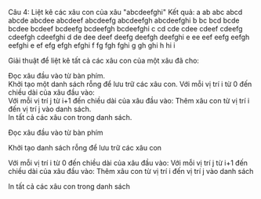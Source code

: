 Câu 4: Liệt kê các xâu con của xâu "abcdeefghi"
Kết quả:
a
ab
abc
abcd
abcde
abcdee
abcdeef
abcdeefg
abcdeefgh
abcdeefghi
b
bc
bcd
bcde
bcdee
bcdeef
bcdeefg
bcdeefgh
bcdeefghi
c
cd
cde
cdee
cdeef
cdeefg
cdeefgh
cdeefghi
d
de
dee
deef
deefg
deefgh
deefghi
e
ee
eef
eefg
eefgh
eefghi
e
ef
efg
efgh
efghi
f
fg
fgh
fghi
g
gh
ghi
h
hi
i

Giải thuật để liệt kê tất cả các xâu con của một xâu đã cho:

Đọc xâu đầu vào từ bàn phím.  
Khởi tạo một danh sách rỗng để lưu trữ các xâu con. 
Với mỗi vị trí i từ 0 đến chiều dài của xâu đầu vào:  
Với mỗi vị trí j từ i+1 đến chiều dài của xâu đầu vào: 
Thêm xâu con từ vị trí i đến vị trí j vào danh sách.  
In tất cả các xâu con trong danh sách.

Đọc xâu đầu vào từ bàn phím

Khởi tạo danh sách rỗng để lưu trữ các xâu con

Với mỗi vị trí i từ 0 đến chiều dài của xâu đầu vào:
    Với mỗi vị trí j từ i+1 đến chiều dài của xâu đầu vào:
        Thêm xâu con từ vị trí i đến vị trí j vào danh sách

In tất cả các xâu con trong danh sách

